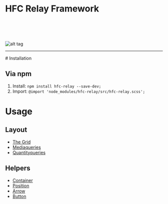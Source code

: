 # HFC Relay Framework






<br><br><br><br>
![alt tag](https://dl.dropboxusercontent.com/u/7534528/HFC/Relay/devices.jpg)
<hr>
# Installation

## Via npm
1. Install: ```npm install hfc-relay --save-dev;```
1. Import: ```@import 'node_modules/hfc-relay/src/hfc-relay.scss';```


# Usage

## Layout
- [The Grid](docs/grid.md)
- [Mediaqueries](docs/mediaqueries.md)
- [Quantityqueries](docs/quantityqueries.md)

## Helpers
- [Container](docs/container.md)
- [Position](docs/position.md)
- [Arrow](docs/arrow.md)
- [Button](docs/button.md)
